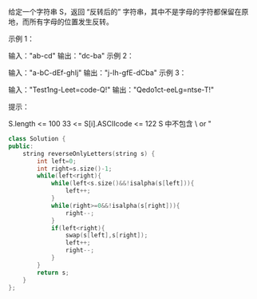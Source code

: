 给定一个字符串 S，返回 “反转后的” 字符串，其中不是字母的字符都保留在原地，而所有字母的位置发生反转。

 

示例 1：

输入："ab-cd"
输出："dc-ba"
示例 2：

输入："a-bC-dEf-ghIj"
输出："j-Ih-gfE-dCba"
示例 3：

输入："Test1ng-Leet=code-Q!"
输出："Qedo1ct-eeLg=ntse-T!"


提示：

S.length <= 100
33 <= S[i].ASCIIcode <= 122 
S 中不包含 \ or "

```cpp
class Solution {
public:
    string reverseOnlyLetters(string s) {
        int left=0;
        int right=s.size()-1;
        while(left<right){
            while(left<s.size()&&!isalpha(s[left])){
                left++;
            }
            while(right>=0&&!isalpha(s[right])){
                right--;
            }
            if(left<right){
                swap(s[left],s[right]);
                left++;
                right--;
            }
        }
        return s;
    }
};
```

